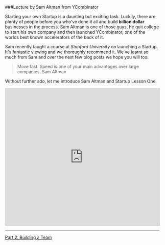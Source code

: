 
###Lecture by Sam Altman from YCombinator

Starting your own Startup is a daunting but exciting task. Luckily, there are plenty of people before you who've done it all and build **billion dollar** businesses in the process. Sam Altman is one of those guys, he quit college to start his own company and then launched YCombinator, one of the worlds best known accelerators of the back of it.

Sam recently taught a course at *Stanford University* on launching a Startup. It's fantastic viewing and we thoroughly recommend it. We've learnt so much from Sam and over the next few blog posts we hope you will too.

>Move fast. Speed is one of your main advantages over large companies.
>Sam Altman

Without further ado, let me introduce Sam Altman and Startup Lesson One.

<iframe src="https://clip.mn/embed/yt-CBYhVcO4WgI&pid=1448189585" height="450" width="100%" border="0" allowFullScreen="true" style="max-width: 100%; max-height: 100%; border:1px solid #CCC;"></iframe>

<hr/>

<a href="how-to-launch-a-startup-part-2.html">Part 2: Building a Team</a>